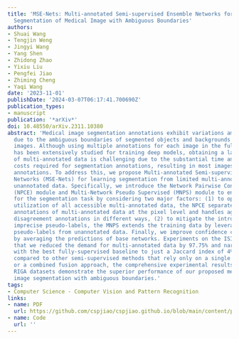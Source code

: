 ```yaml
---
title: 'MSE-Nets: Multi-annotated Semi-supervised Ensemble Networks for Improving
  Segmentation of Medical Image with Ambiguous Boundaries'
authors:
- Shuai Wang
- Tengjin Weng
- Jingyi Wang
- Yang Shen
- Zhidong Zhao
- Yixiu Liu
- Pengfei Jiao
- Zhiming Cheng
- Yaqi Wang
date: '2023-11-01'
publishDate: '2024-03-07T06:17:41.700690Z'
publication_types:
- manuscript
publication: '*arXiv*'
doi: 10.48550/arXiv.2311.10380
abstract: 'Medical image segmentation annotations exhibit variations among experts
  due to the ambiguous boundaries of segmented objects and backgrounds in medical
  images. Although using multiple annotations for each image in the fully-supervised
  has been extensively studied for training deep models, obtaining a large amount
  of multi-annotated data is challenging due to the substantial time and manpower
  costs required for segmentation annotations, resulting in most images lacking any
  annotations. To address this, we propose Multi-annotated Semi-supervised Ensemble
  Networks (MSE-Nets) for learning segmentation from limited multi-annotated and abundant
  unannotated data. Specifically, we introduce the Network Pairwise Consistency Enhancement
  (NPCE) module and Multi-Network Pseudo Supervised (MNPS) module to enhance MSE-Nets
  for the segmentation task by considering two major factors: (1) to optimize the
  utilization of all accessible multi-annotated data, the NPCE separates (dis)agreement
  annotations of multi-annotated data at the pixel level and handles agreement and
  disagreement annotations in different ways, (2) to mitigate the introduction of
  imprecise pseudo-labels, the MNPS extends the training data by leveraging consistent
  pseudo-labels from unannotated data. Finally, we improve confidence calibration
  by averaging the predictions of base networks. Experiments on the ISIC dataset show
  that we reduced the demand for multi-annotated data by 97.75% and narrowed the gap
  with the best fully-supervised baseline to just a Jaccard index of 4%. Furthermore,
  compared to other semi-supervised methods that rely only on a single annotation
  or a combined fusion approach, the comprehensive experimental results on ISIC and
  RIGA datasets demonstrate the superior performance of our proposed method in medical
  image segmentation with ambiguous boundaries.'
tags:
- Computer Science - Computer Vision and Pattern Recognition
links:
- name: PDF
  url: https://github.com/cspjiao/cspjiao.github.io/blob/main/content/publication/chen-enhancing-2023/Chen%20et%20al_2023_Enhancing%20Network%20Alignment%20through%20Multi-Scale%20Information%20Fusion.pdf
- name: Code
  url: ''
---
```


